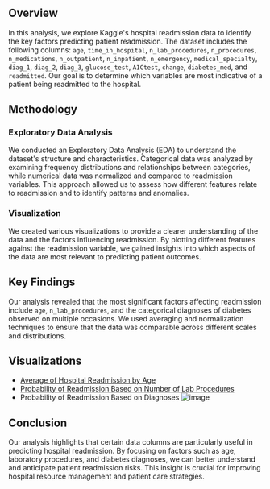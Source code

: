 ## Overview

In this analysis, we explore Kaggle's hospital readmission data to identify the key factors predicting patient readmission. The dataset includes the following columns: `age`, `time_in_hospital`, `n_lab_procedures`, `n_procedures`, `n_medications`, `n_outpatient`, `n_inpatient`, `n_emergency`, `medical_specialty`, `diag_1`, `diag_2`, `diag_3`, `glucose_test`, `A1Ctest`, `change`, `diabetes_med`, and `readmitted`. Our goal is to determine which variables are most indicative of a patient being readmitted to the hospital.

## Methodology

### Exploratory Data Analysis

We conducted an Exploratory Data Analysis (EDA) to understand the dataset's structure and characteristics. Categorical data was analyzed by examining frequency distributions and relationships between categories, while numerical data was normalized and compared to readmission variables. This approach allowed us to assess how different features relate to readmission and to identify patterns and anomalies.

### Visualization

We created various visualizations to provide a clearer understanding of the data and the factors influencing readmission. By plotting different features against the readmission variable, we gained insights into which aspects of the data are most relevant to predicting patient outcomes.

## Key Findings

Our analysis revealed that the most significant factors affecting readmission include `age`, `n_lab_procedures`, and the categorical diagnoses of diabetes observed on multiple occasions. We used averaging and normalization techniques to ensure that the data was comparable across different scales and distributions.

## Visualizations

- [Average of Hospital Readmission by Age](https://github.com/ZachData/Hospital_Readmission/blob/main/im1.png) 
- [Probability of Readmission Based on Number of Lab Procedures](https://github.com/ZachData/Hospital_Readmission/blob/main/im2.png) 
- Probability of Readmission Based on Diagnoses
![image](https://github.com/user-attachments/assets/848b9651-bebb-468c-a22c-0fdb845c492e)


## Conclusion

Our analysis highlights that certain data columns are particularly useful in predicting hospital readmission. By focusing on factors such as age, laboratory procedures, and diabetes diagnoses, we can better understand and anticipate patient readmission risks. This insight is crucial for improving hospital resource management and patient care strategies.

